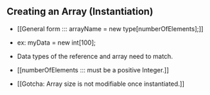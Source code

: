 ## Creating an Array (Instantiation)
- [[General form ::: arrayName = new type[numberOfElements];]]
- ex: myData = new int[100];

- Data types of the reference and array need to match.
- [[numberOfElements ::: must be a positive Integer.]]
- [[Gotcha: Array size is not modifiable once instantiated.]]